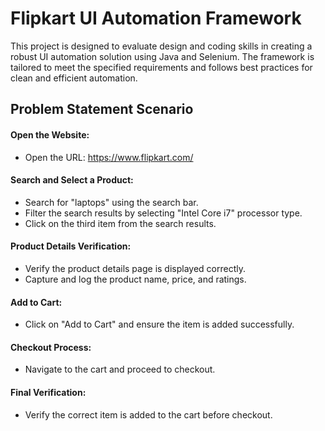 
# Flipkart UI Automation Framework
This project is designed to evaluate design and coding skills in creating a robust UI automation solution using Java and Selenium. The framework is tailored to meet the specified requirements and follows best practices for clean and efficient automation.



## Problem Statement Scenario

#### Open the Website:

- Open the URL: https://www.flipkart.com/

#### Search and Select a Product:
- Search for "laptops" using the search bar.
- Filter the search results by selecting "Intel Core i7" processor type.
- Click on the third item from the search results.

#### Product Details Verification:
- Verify the product details page is displayed correctly.
- Capture and log the product name, price, and ratings.

#### Add to Cart:
- Click on "Add to Cart" and ensure the item is added successfully.

#### Checkout Process:
- Navigate to the cart and proceed to checkout.

#### Final Verification:
- Verify the correct item is added to the cart before checkout.


